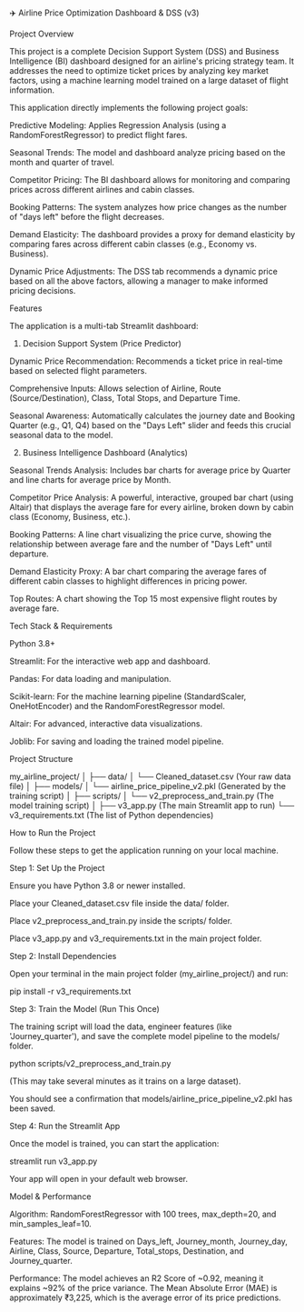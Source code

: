 ✈️ Airline Price Optimization Dashboard & DSS (v3)

Project Overview

This project is a complete Decision Support System (DSS) and Business Intelligence (BI) dashboard designed for an airline's pricing strategy team. It addresses the need to optimize ticket prices by analyzing key market factors, using a machine learning model trained on a large dataset of flight information.

This application directly implements the following project goals:

Predictive Modeling: Applies Regression Analysis (using a RandomForestRegressor) to predict flight fares.

Seasonal Trends: The model and dashboard analyze pricing based on the month and quarter of travel.

Competitor Pricing: The BI dashboard allows for monitoring and comparing prices across different airlines and cabin classes.

Booking Patterns: The system analyzes how price changes as the number of "days left" before the flight decreases.

Demand Elasticity: The dashboard provides a proxy for demand elasticity by comparing fares across different cabin classes (e.g., Economy vs. Business).

Dynamic Price Adjustments: The DSS tab recommends a dynamic price based on all the above factors, allowing a manager to make informed pricing decisions.

Features

The application is a multi-tab Streamlit dashboard:

1. Decision Support System (Price Predictor)

Dynamic Price Recommendation: Recommends a ticket price in real-time based on selected flight parameters.

Comprehensive Inputs: Allows selection of Airline, Route (Source/Destination), Class, Total Stops, and Departure Time.

Seasonal Awareness: Automatically calculates the journey date and Booking Quarter (e.g., Q1, Q4) based on the "Days Left" slider and feeds this crucial seasonal data to the model.

2. Business Intelligence Dashboard (Analytics)

Seasonal Trends Analysis: Includes bar charts for average price by Quarter and line charts for average price by Month.

Competitor Price Analysis: A powerful, interactive, grouped bar chart (using Altair) that displays the average fare for every airline, broken down by cabin class (Economy, Business, etc.).

Booking Patterns: A line chart visualizing the price curve, showing the relationship between average fare and the number of "Days Left" until departure.

Demand Elasticity Proxy: A bar chart comparing the average fares of different cabin classes to highlight differences in pricing power.

Top Routes: A chart showing the Top 15 most expensive flight routes by average fare.

Tech Stack & Requirements

Python 3.8+

Streamlit: For the interactive web app and dashboard.

Pandas: For data loading and manipulation.

Scikit-learn: For the machine learning pipeline (StandardScaler, OneHotEncoder) and the RandomForestRegressor model.

Altair: For advanced, interactive data visualizations.

Joblib: For saving and loading the trained model pipeline.

Project Structure

my_airline_project/
│
├── data/
│   └── Cleaned_dataset.csv     (Your raw data file)
│
├── models/
│   └── airline_price_pipeline_v2.pkl (Generated by the training script)
│
├── scripts/
│   └── v2_preprocess_and_train.py  (The model training script)
│
├── v3_app.py                       (The main Streamlit app to run)
└── v3_requirements.txt           (The list of Python dependencies)


How to Run the Project

Follow these steps to get the application running on your local machine.

Step 1: Set Up the Project

Ensure you have Python 3.8 or newer installed.

Place your Cleaned_dataset.csv file inside the data/ folder.

Place v2_preprocess_and_train.py inside the scripts/ folder.

Place v3_app.py and v3_requirements.txt in the main project folder.

Step 2: Install Dependencies

Open your terminal in the main project folder (my_airline_project/) and run:

pip install -r v3_requirements.txt


Step 3: Train the Model (Run This Once)

The training script will load the data, engineer features (like 'Journey_quarter'), and save the complete model pipeline to the models/ folder.

python scripts/v2_preprocess_and_train.py


(This may take several minutes as it trains on a large dataset).

You should see a confirmation that models/airline_price_pipeline_v2.pkl has been saved.

Step 4: Run the Streamlit App

Once the model is trained, you can start the application:

streamlit run v3_app.py


Your app will open in your default web browser.

Model & Performance

Algorithm: RandomForestRegressor with 100 trees, max_depth=20, and min_samples_leaf=10.

Features: The model is trained on Days_left, Journey_month, Journey_day, Airline, Class, Source, Departure, Total_stops, Destination, and Journey_quarter.

Performance: The model achieves an R2 Score of ~0.92, meaning it explains ~92% of the price variance. The Mean Absolute Error (MAE) is approximately ₹3,225, which is the average error of its price predictions.
